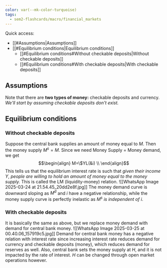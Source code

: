 ```yaml
---
color: var(--mk-color-turquoise)
tags:
  - sem2-flashcards/macro/financial_markets
---
```

Quick access:
- [[#Assumptions|Assumptions]]
- [[#Equilibrium conditions|Equilibrium conditions]]
	- [[#Equilibrium conditions#Without checkable deposits|Without checkable deposits]]
	- [[#Equilibrium conditions#With checkable deposits|With checkable deposits]]


## Assumptions
Note that there are **two types of money:** checkable deposits  and currency. *We'll start by assuming checkable deposits don't exist.*

## Equilibrium conditions

### Without checkable deposits
Suppose the central bank supplies an amount of money equal to $M$. Then the money supply $M^{s}=M$. Since we need $\text{Money Supply = Money demand}$, we get $$\begin{align}
M=\$YL(&i) \\
\end{align}$$This tells us that the equilibrium interest rate is such that *given their income $Y$*, *people are willing to hold an amount of money equal to the money supply.* This is called the LM (liquidity-money) relation.
![[WhatsApp Image 2025-03-24 at 21.54.45_20dd2e8f.jpg]]
The money demand curve is downward sloping as $M^d$ and $i$ have a negative relationship, while the money supply curve is perfectly inelastic as *$M^s$ is independent of $i$*.

### With checkable deposits
It is basically the same as above, but we replace money demand with demand for central bank money.
![[WhatsApp Image 2025-03-25 at 00.40.06_157919c5.jpg]]
Demand for central bank money has a negative relation with interest rate since increasing interest rate reduces demand for currency and checkable deposits (money), which reduces demand for reserves as well. Also, central bank sets the money supply at $H$, and it is not impacted by the rate of interest. $H$ can be changed through open market operations however.